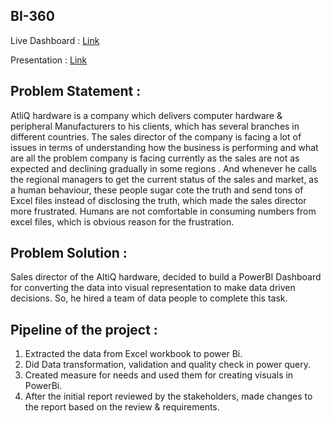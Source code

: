 ## BI-360
   Live Dashboard : [Link](https://app.powerbi.com/groups/me/reports/cb9aca9b-cd22-428b-8c96-70766cdc603a/ReportSection194fe63b4ca5532332df?experience=power-bi)
   
   Presentation : [Link](https://www.linkedin.com/feed/update/urn:li:activity:7176210069670227969/)

## Problem Statement :
   AtliQ hardware is a company which delivers computer hardware & peripheral Manufacturers to his clients, which has several branches in different countries. The sales director of the company is facing a lot of issues in terms of understanding how the business is performing and what are all the problem company is facing currently as the sales are not as expected and declining gradually in some regions . And whenever he calls the regional managers to get the current status of the sales and market, as a human behaviour, these people sugar cote the truth and send tons of Excel files instead of disclosing the truth, which made the sales director more frustrated. Humans are not comfortable in consuming numbers from excel files, which is obvious reason for the frustration.

## Problem Solution :
   Sales director of the AltiQ hardware, decided to build a PowerBI Dashboard for converting the data into visual representation to make data driven decisions. So, he hired a team of data people to complete this task.

## Pipeline of the project :
   1. Extracted the data from Excel workbook to power Bi.
   2. Did Data transformation, validation and quality check in power query.
   3. Created measure for needs and used them for creating visuals in PowerBi.
   4. After the initial report reviewed by the stakeholders, made changes to the report based on the review & requirements.
